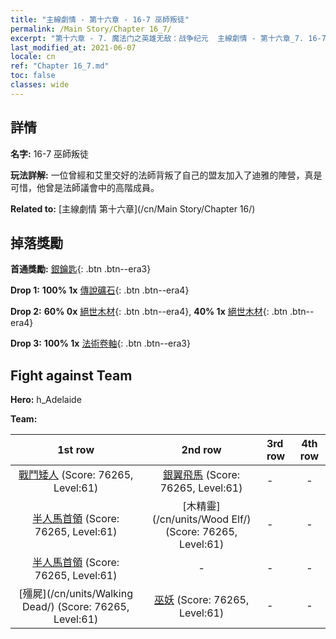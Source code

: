 ```yaml
---
title: "主線劇情 - 第十六章 - 16-7 巫師叛徒"
permalink: /Main Story/Chapter 16_7/
excerpt: "第十六章 - 7. 魔法门之英雄无敌：战争纪元  主線劇情 - 第十六章_7. 16-7 巫師叛徒"
last_modified_at: 2021-06-07
locale: cn
ref: "Chapter 16_7.md"
toc: false
classes: wide
---
```


## 詳情

 **名字:** 16-7 巫師叛徒

 **玩法詳解:** 一位曾經和艾里交好的法師背叛了自己的盟友加入了迪雅的陣營，真是可惜，他曾是法師議會中的高階成員。

 **Related to:** [主線劇情 第十六章](/cn/Main Story/Chapter 16/)

## 掉落獎勵

 **首通獎勵:** [銀鑰匙](/cn/Items/con_693/){: .btn .btn--era3}

 **Drop 1:** **100% 1x** [傳說礦石](/cn/Items/mat_54/){: .btn .btn--era4}

 **Drop 2:** **60% 0x** [絕世木材](/cn/Items/mat_48/){: .btn .btn--era4}, **40% 1x** [絕世木材](/cn/Items/mat_48/){: .btn .btn--era4}

 **Drop 3:** **100% 1x** [法術卷軸](/cn/Items/con_694/){: .btn .btn--era3}


## Fight against Team
 **Hero:** h_Adelaide

 **Team:**


  | 1st row | 2nd row | 3rd row | 4th row |
  |:----:|:----:|:----|:----:|
  | [戰鬥矮人](/cn/units/Dwarf/) (Score: 76265, Level:61)  | [銀翼飛馬](/cn/units/Pegasus/) (Score: 76265, Level:61)  | - | - |
  | [半人馬首領](/cn/units/Centaur/) (Score: 76265, Level:61)  | [木精靈](/cn/units/Wood Elf/) (Score: 76265, Level:61)  | - | - |
  | [半人馬首領](/cn/units/Centaur/) (Score: 76265, Level:61)  | - | - | - |
  | [殭屍](/cn/units/Walking Dead/) (Score: 76265, Level:61)  | [巫妖](/cn/units/Lich/) (Score: 76265, Level:61)  | - | - |


